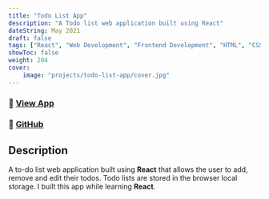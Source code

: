 ```yaml
---
title: "Todo List App"
description: "A Todo list web application built using React"
dateString: May 2021
draft: false
tags: ["React", "Web Development", "Frontend Development", "HTML", "CSS", "JavaScript"]
showToc: false
weight: 204
cover:
    image: "projects/todo-list-app/cover.jpg"
--- 
```

### 🔗 [View App](https://arkalim-todo-list.netlify.app)
### 🔗 [GitHub](https://github.com/arkalim/todo-list-app)

## Description

A to-do list web application built using **React** that allows the user to add, remove and edit their todos. Todo lists are stored in the browser local storage. I built this app while learning **React**.